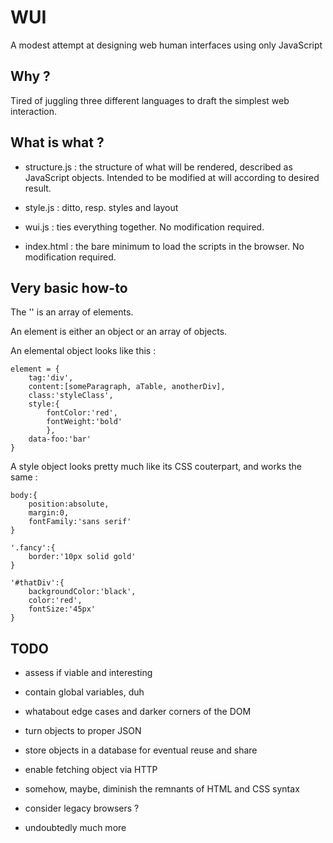 # WUI
A modest attempt at designing web human interfaces using only JavaScript


## Why ?

Tired of juggling three different languages to draft the simplest web interaction.

## What is what ?

* structure.js : the structure of what will be rendered, described as JavaScript objects. Intended to be modified at will according to desired result.

* style.js : ditto, resp. styles and layout

* wui.js : ties everything together. No modification required.

* index.html : the bare minimum to load the scripts in the browser. No modification required.

## Very basic how-to

The '<body>' is an array of elements.

An element is either an object or an array of objects.

An elemental object looks like this :

	element = {
		tag:'div',
		content:[someParagraph, aTable, anotherDiv],
		class:'styleClass',
		style:{
			fontColor:'red',
			fontWeight:'bold'
			},
		data-foo:'bar'
	}

A style object looks pretty much like its CSS couterpart, and works the same :

	body:{
		position:absolute,
		margin:0,
		fontFamily:'sans serif'
	}

	'.fancy':{
		border:'10px solid gold'
	}

	'#thatDiv':{
		backgroundColor:'black',
		color:'red',
		fontSize:'45px'
	}


## TODO

* assess if viable and interesting

* contain global variables, duh

* whatabout edge cases and darker corners of the DOM

* turn objects to proper JSON

* store objects in a database for eventual reuse and share

* enable fetching object via HTTP

* somehow, maybe, diminish the remnants of HTML and CSS syntax

* consider legacy browsers ?

* undoubtedly much more
